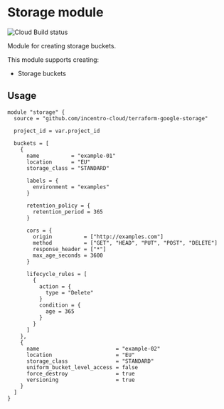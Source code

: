 # Storage module

![Cloud Build status](https://badger-tcppdqobjq-ew.a.run.app/build/status?project=examples-331911&id=437c5b6d-8b2a-4a41-a095-1f2e4c5cf42f "Cloud Build status")

Module for creating storage buckets.

This module supports creating:

- Storage buckets

## Usage

```hcl
module "storage" {
  source = "github.com/incentro-cloud/terraform-google-storage"
  
  project_id = var.project_id

  buckets = [
    {
      name          = "example-01"
      location      = "EU"
      storage_class = "STANDARD"

      labels = {
        environment = "examples"
      }

      retention_policy = {
        retention_period = 365
      }

      cors = {
        origin          = ["http://examples.com"]
        method          = ["GET", "HEAD", "PUT", "POST", "DELETE"]
        response_header = ["*"]
        max_age_seconds = 3600
      }

      lifecycle_rules = [
        {
          action = {
            type = "Delete"
          }
          condition = {
            age = 365
          }
        }
      ]
    },
    {
      name                        = "example-02"
      location                    = "EU"
      storage_class               = "STANDARD"
      uniform_bucket_level_access = false
      force_destroy               = true
      versioning                  = true
    }
  ]
}
```